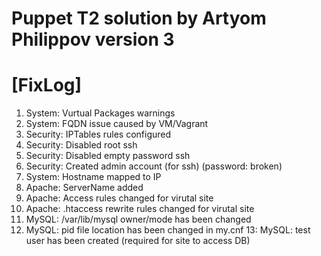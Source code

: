 Puppet T2 solution by Artyom Philippov
version 3
=========
[FixLog]
=========

1.  System: Vurtual Packages warnings
2.  System: FQDN issue caused by VM/Vagrant
3.  Security: IPTables rules configured
4.  Security: Disabled root ssh
5.  Security: Disabled empty password ssh
6.  Security: Created admin account (for ssh) (password: broken)
7.  System: Hostname mapped to IP
8.  Apache: ServerName added
9.  Apache: Access rules changed for virutal site
10. Apache: .htaccess rewrite rules changed for virutal site
11. MySQL: /var/lib/mysql owner/mode has been changed
12. MySQL: pid file location has been changed in my.cnf
13: MySQL: test user has been created (required for site to access DB)